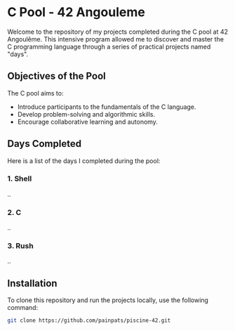 # C Pool - 42 Angouleme

Welcome to the repository of my projects completed during the C pool at 42 Angoulême. This intensive program allowed me to discover and master the C programming language through a series of practical projects named "days".


## Objectives of the Pool

The C pool aims to:
- Introduce participants to the fundamentals of the C language.
- Develop problem-solving and algorithmic skills.
- Encourage collaborative learning and autonomy.


## Days Completed

Here is a list of the days I completed during the pool:

### 1. Shell
..

### 2. C
..

### 3. Rush
..


## Installation

To clone this repository and run the projects locally, use the following command:

```bash
git clone https://github.com/painpats/piscine-42.git
